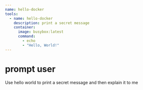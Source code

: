 ```yaml
---
name: hello-docker
tools:
  - name: hello-docker
    description: print a secret message
    container:
      image: busybox:latest
      command:
        - echo
        - "Hello, World!"
---
```


# prompt user

Use hello world to print a secret message and then explain it to me

